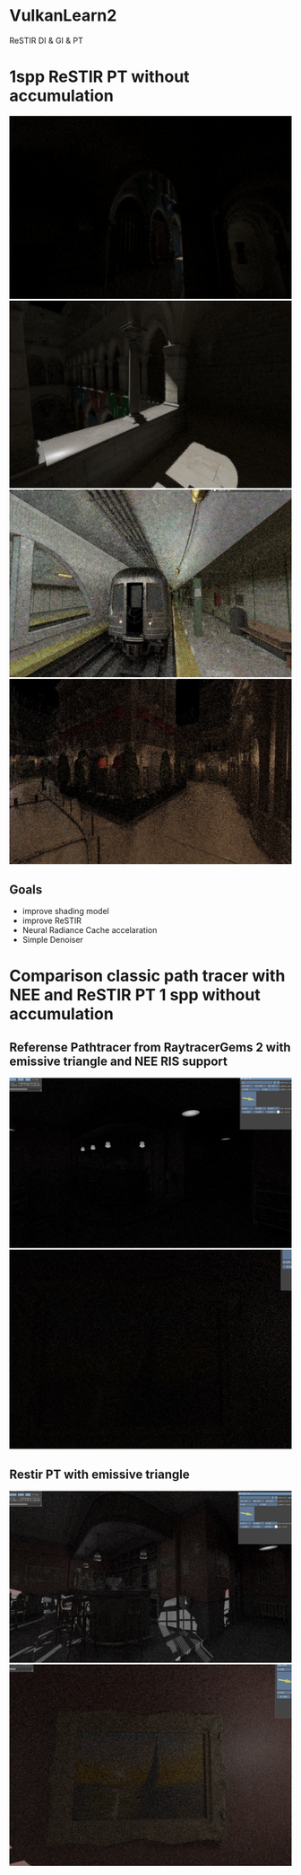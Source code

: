 # VulkanLearn2

ReSTIR DI & GI & PT

# 1spp ReSTIR PT without accumulation

![image](https://github.com/collateraris/VulkanLearn2/blob/main/img/restir_pt_sponza_1spp_witho2.png)
![image](https://github.com/collateraris/VulkanLearn2/blob/main/img/restir_pt_sponza_1spp_witho.png)
![image](https://github.com/collateraris/VulkanLearn2/blob/main/img/1spp_alias_table_restir_pt.jpeg)
![image](https://github.com/collateraris/VulkanLearn2/blob/main/img/1spp_alias_table_restir_pt_2.jpeg)

## Goals

- improve shading model
- improve ReSTIR
- Neural Radiance Cache accelaration
- Simple Denoiser

# Comparison classic path tracer with NEE and ReSTIR PT 1 spp without accumulation

## Referense Pathtracer from RaytracerGems 2 with emissive triangle and NEE RIS support

![image](https://github.com/collateraris/VulkanLearn2/blob/main/img/ref_path_bistro_interior_1spp_1.jpg)
![image](https://github.com/collateraris/VulkanLearn2/blob/main/img/ref_path_bistro_interior_1spp_2.jpg)

## Restir PT with emissive triangle

![image](https://github.com/collateraris/VulkanLearn2/blob/main/img/restir_pt_bistro_interior_1spp_1.jpg)
![image](https://github.com/collateraris/VulkanLearn2/blob/main/img/restir_pt_bistro_interior_1spp_2.jpg)

